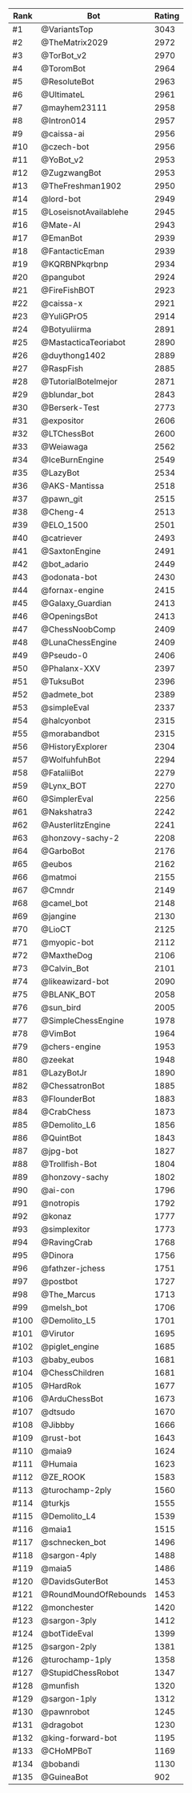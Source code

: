 Rank|Bot|Rating
---|---|---
#1|@VariantsTop|3043
#2|@TheMatrix2029|2972
#3|@TorBot_v2|2970
#4|@ToromBot|2964
#5|@ResoluteBot|2963
#6|@UltimateL|2961
#7|@mayhem23111|2958
#8|@Intron014|2957
#9|@caissa-ai|2956
#10|@czech-bot|2956
#11|@YoBot_v2|2953
#12|@ZugzwangBot|2953
#13|@TheFreshman1902|2950
#14|@lord-bot|2949
#15|@LoseisnotAvailablehe|2945
#16|@Mate-AI|2943
#17|@EmanBot|2939
#18|@FantacticEman|2939
#19|@KQRBNPkqrbnp|2934
#20|@pangubot|2924
#21|@FireFishBOT|2923
#22|@caissa-x|2921
#23|@YuliGPrO5|2914
#24|@Botyuliirma|2891
#25|@MastacticaTeoriabot|2890
#26|@duythong1402|2889
#27|@RaspFish|2885
#28|@TutorialBotelmejor|2871
#29|@blundar_bot|2843
#30|@Berserk-Test|2773
#31|@expositor|2606
#32|@LTChessBot|2600
#33|@Weiawaga|2562
#34|@IceBurnEngine|2549
#35|@LazyBot|2534
#36|@AKS-Mantissa|2518
#37|@pawn_git|2515
#38|@Cheng-4|2513
#39|@ELO_1500|2501
#40|@catriever|2493
#41|@SaxtonEngine|2491
#42|@bot_adario|2449
#43|@odonata-bot|2430
#44|@fornax-engine|2415
#45|@Galaxy_Guardian|2413
#46|@OpeningsBot|2413
#47|@ChessNoobComp|2409
#48|@LunaChessEngine|2409
#49|@Pseudo-0|2406
#50|@Phalanx-XXV|2397
#51|@TuksuBot|2396
#52|@admete_bot|2389
#53|@simpleEval|2337
#54|@halcyonbot|2315
#55|@morabandbot|2315
#56|@HistoryExplorer|2304
#57|@WolfuhfuhBot|2294
#58|@FataliiBot|2279
#59|@Lynx_BOT|2270
#60|@SimplerEval|2256
#61|@Nakshatra3|2242
#62|@AusterlitzEngine|2241
#63|@honzovy-sachy-2|2208
#64|@GarboBot|2176
#65|@eubos|2162
#66|@matmoi|2155
#67|@Cmndr|2149
#68|@camel_bot|2148
#69|@jangine|2130
#70|@LioCT|2125
#71|@myopic-bot|2112
#72|@MaxtheDog|2106
#73|@Calvin_Bot|2101
#74|@likeawizard-bot|2090
#75|@BLANK_BOT|2058
#76|@sun_bird|2005
#77|@SimpleChessEngine|1978
#78|@VimBot|1964
#79|@chers-engine|1953
#80|@zeekat|1948
#81|@LazyBotJr|1890
#82|@ChessatronBot|1885
#83|@FlounderBot|1883
#84|@CrabChess|1873
#85|@Demolito_L6|1856
#86|@QuintBot|1843
#87|@jpg-bot|1827
#88|@Trollfish-Bot|1804
#89|@honzovy-sachy|1802
#90|@ai-con|1796
#91|@notropis|1792
#92|@konaz|1777
#93|@simplexitor|1773
#94|@RavingCrab|1768
#95|@Dinora|1756
#96|@fathzer-jchess|1751
#97|@postbot|1727
#98|@The_Marcus|1713
#99|@melsh_bot|1706
#100|@Demolito_L5|1701
#101|@Virutor|1695
#102|@piglet_engine|1685
#103|@baby_eubos|1681
#104|@ChessChildren|1681
#105|@HardRok|1677
#106|@ArduChessBot|1673
#107|@dtsudo|1670
#108|@Jibbby|1666
#109|@rust-bot|1643
#110|@maia9|1624
#111|@Humaia|1623
#112|@ZE_ROOK|1583
#113|@turochamp-2ply|1560
#114|@turkjs|1555
#115|@Demolito_L4|1539
#116|@maia1|1515
#117|@schnecken_bot|1496
#118|@sargon-4ply|1488
#119|@maia5|1486
#120|@DavidsGuterBot|1453
#121|@RoundMoundOfRebounds|1453
#122|@monchester|1420
#123|@sargon-3ply|1412
#124|@botTideEval|1399
#125|@sargon-2ply|1381
#126|@turochamp-1ply|1358
#127|@StupidChessRobot|1347
#128|@munfish|1320
#129|@sargon-1ply|1312
#130|@pawnrobot|1245
#131|@dragobot|1230
#132|@king-forward-bot|1195
#133|@CHoMPBoT|1169
#134|@bobandi|1130
#135|@GuineaBot|902

